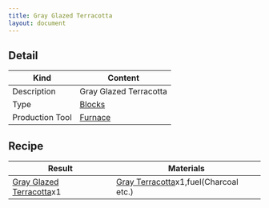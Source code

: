 ```yaml
---
title: Gray Glazed Terracotta
layout: document
---
```

## Detail

|Kind|Content|
|---|---|
|Description|Gray Glazed Terracotta|
|Type|[Blocks](Blocks)|
|Production Tool|[Furnace](Furnace)|

## Recipe

|Result|Materials|
|---|---|
|[Gray Glazed Terracotta](Gray_Glazed_Terracotta)x1|[Gray Terracotta](Gray_Terracotta)x1,fuel(Charcoal etc.)|

